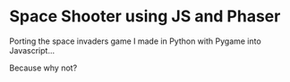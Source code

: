<h1>Space Shooter using JS and Phaser</h1>

Porting the space invaders game I made in Python with Pygame into Javascript...

Because why not?
